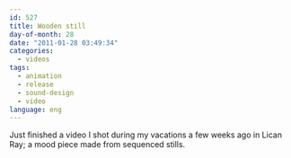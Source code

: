 ```yaml
---
id: 527
title: Wooden still
day-of-month: 28
date: "2011-01-28 03:49:34"
categories:
  - videos
tags:
  - animation
  - release
  - sound-design
  - video
language: eng
---
```


<video-embed service="vimeo" id="19267207" width="500" height="281" />

Just finished a video I shot during my vacations a few weeks ago in Lican Ray; a mood piece made from sequenced stills.
